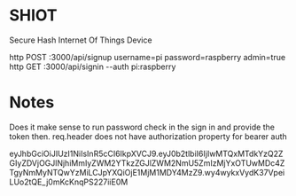 # SHIOT
Secure Hash Internet Of Things Device

http POST :3000/api/signup username=pi password=raspberry admin=true
http GET :3000/api/signin --auth pi:raspberry

# Notes
 Does it make sense to run password check in the sign in and provide the token then.
 req.header does not have authorization property for bearer auth

 eyJhbGciOiJIUzI1NiIsInR5cCI6IkpXVCJ9.eyJ0b2tlbiI6IjIwMTQxMTdkYzQ2ZGIyZDVjOGJlNjhiMmIyZWM2YTkzZGJlZWM2NmU5ZmIzMjYxOTUwMDc4ZTgyNmMyNTQwYzMiLCJpYXQiOjE1MjM1MDY4MzZ9.wy4wykxVydK37VpeiLUo2tQE_j0mKcKnqPS227iiE0M
